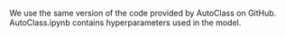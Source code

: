 We use the same version of the code provided by AutoClass on GitHub.  
AutoClass.ipynb contains hyperparameters used in the model.
